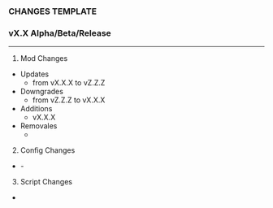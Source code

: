 ### CHANGES TEMPLATE
### vX.X Alpha/Beta/Release
------------

1. Mod Changes
  - Updates
    - <ModName> from vX.X.X to vZ.Z.Z
  - Downgrades
    - <ModName> from vZ.Z.Z to vX.X.X
  - Additions
    - <ModName> vX.X.X
  - Removales
    - <ModName>
2. Config Changes
  - <ModName>
    - <Config that was changed>
3. Script Changes
  - <Script change explained>
4. Known Issues
  - N/A / Explain Issues
